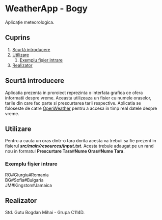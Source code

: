 # WeatherApp - Bogy
Aplicație meteorologica.
	
## Cuprins
1. [Scurtă introducere](#introducere)
2. [Utilizare](#paragraf1)
    1. [Exemplu fișier intrare](#subparagraf)
3. [Realizator](#paragraf3)

## Scurtă introducere <a name="introducere"></a>
Aplicatia prezenta in proroiect reprezinta o interfata grafica ce ofera informatii despre vreme. Aceasta utilizeaza un fisier cu numele oraselor, tarile din care fac parte si prescurtarea tarii respective. Aplicatia se foloseste de catre  [OpenWeather](https://openweathermap.org) pentru a accesa in timp real datele despre vreme.

## Utilizare <a name="paragraf1"></a>
Pentru a cauta un oras dintr-o tara dorita acesta va trebuii sa fie prezent in fisierul **_src/main/resources/input.txt_**. Acesta trebuie adaugat pe un rand nou in formatul **Prescurtare Tara**#**Nume Oras**#**Nume Tara**.


### Exemplu fișier intrare <a name="subparagraf"></a>
RO#Giurgiu#Romania<br/>
BG#Sofia#Bulgaria<br/>
JM#Kingston#Jamaica<br/>

## Realizator <a name="paragraf3"></a>
Std. Gutu Bogdan Mihai - Grupa C114D.



